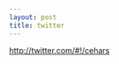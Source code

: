 ```yaml
---
layout: post
title: twitter
---
```


<a href="http://twitter.com/#!/cehars">http://twitter.com/#!/cehars</a>
